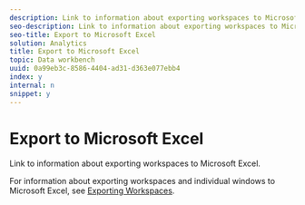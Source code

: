 ```yaml
---
description: Link to information about exporting workspaces to Microsoft Excel.
seo-description: Link to information about exporting workspaces to Microsoft Excel.
seo-title: Export to Microsoft Excel
solution: Analytics
title: Export to Microsoft Excel
topic: Data workbench
uuid: 0a99eb3c-8586-4404-ad31-d363e077ebb4
index: y
internal: n
snippet: y
---
```


# Export to Microsoft Excel

Link to information about exporting workspaces to Microsoft Excel.

For information about exporting workspaces and individual windows to Microsoft Excel, see [Exporting Workspaces](../../c_get_started/c_work_worksp/c_ex_wksp.md#concept_27E4457BD14B43F198071E38D85D6D2F). 
